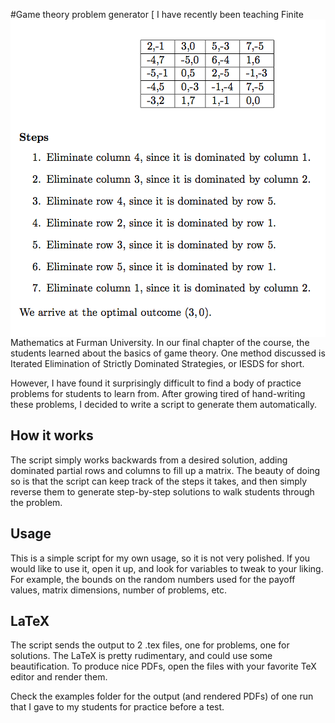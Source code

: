 #Game theory problem generator
[<img src="screenshot.png" align=right>
I have recently been teaching Finite Mathematics at Furman University.  In our final chapter of the course, the students learned about the basics of game theory.  One method discussed is Iterated Elimination of Strictly Dominated Strategies, or IESDS for short.

However, I have found it surprisingly difficult to find a body of practice problems for students to learn from.  After growing tired of hand-writing these problems, I decided to write a script to generate them automatically.

## How it works
The script simply works backwards from a desired solution, adding dominated partial rows and columns to fill up a matrix.  The beauty of doing so is that the script can keep track of the steps it takes, and then simply reverse them to generate step-by-step solutions to walk students through the problem.

## Usage
This is a simple script for my own usage, so it is not very polished.  If you would like to use it, open it up, and look for variables to tweak to your liking.  For example, the bounds on the random numbers used for the payoff values, matrix dimensions, number of problems, etc.

## LaTeX
The script sends the output to 2 .tex files, one for problems, one for solutions.  The LaTeX is pretty rudimentary, and could use some beautification.  To produce nice PDFs, open the files with your favorite TeX editor and render them.

Check the examples folder for the output (and rendered PDFs) of one run that I gave to my students for practice before a test.
